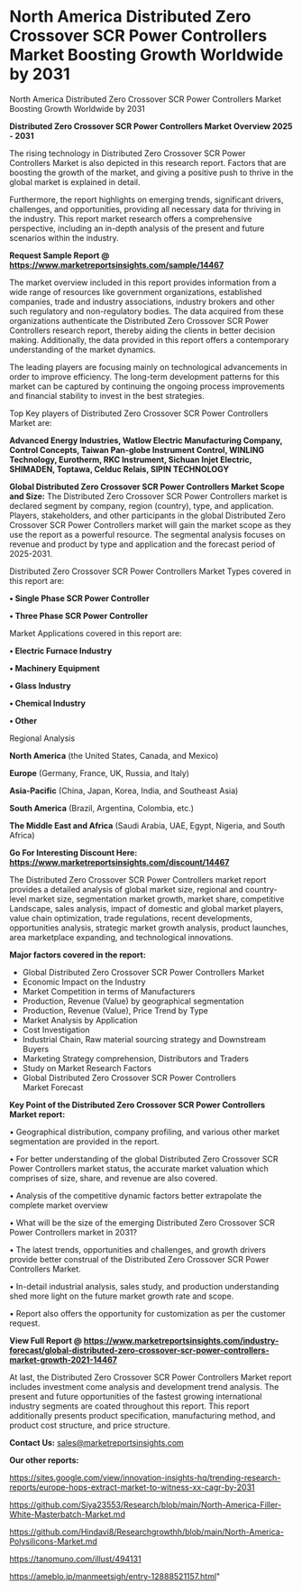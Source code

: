 # North America Distributed Zero Crossover SCR Power Controllers Market Boosting Growth Worldwide by 2031
North America Distributed Zero Crossover SCR Power Controllers Market Boosting Growth Worldwide by 2031

<Strong> Distributed Zero Crossover SCR Power Controllers Market Overview 2025 - 2031</strong>

The rising technology in Distributed Zero Crossover SCR Power Controllers Market is also depicted in this research report. Factors that are boosting the growth of the market, and giving a positive push to thrive in the global market is explained in detail.

Furthermore, the report highlights on emerging trends, significant drivers, challenges, and opportunities, providing all necessary data for thriving in the industry. This report market research offers a comprehensive perspective, including an in-depth analysis of the present and future scenarios within the industry.

<strong>Request Sample Report @ <a href=https://www.marketreportsinsights.com/sample/14467>https://www.marketreportsinsights.com/sample/14467</a></strong>

The market overview included in this report provides information from a wide range of resources like government organizations, established companies, trade and industry associations, industry brokers and other such regulatory and non-regulatory bodies. The data acquired from these organizations authenticate the Distributed Zero Crossover SCR Power Controllers research report, thereby aiding the clients in better decision making. Additionally, the data provided in this report offers a contemporary understanding of the market dynamics.

The leading players are focusing mainly on technological advancements in order to improve efficiency. The long-term development patterns for this market can be captured by continuing the ongoing process improvements and financial stability to invest in the best strategies.

Top Key players of Distributed Zero Crossover SCR Power Controllers Market are:

<strong>Advanced Energy Industries, Watlow Electric Manufacturing Company, Control Concepts, Taiwan Pan-globe Instrument Control, WINLING Technology, Eurotherm, RKC Instrument, Sichuan Injet Electric, SHIMADEN, Toptawa, Celduc Relais, SIPIN TECHNOLOGY</strong>

<strong><b>Global Distributed Zero Crossover SCR Power Controllers Market Scope and Size:</b></strong>
The Distributed Zero Crossover SCR Power Controllers market is declared segment by company, region (country), type, and application. Players, stakeholders, and other participants in the global Distributed Zero Crossover SCR Power Controllers market will gain the market scope as they use the report as a powerful resource. The segmental analysis focuses on revenue and product by type and application and the forecast period of 2025-2031.

Distributed Zero Crossover SCR Power Controllers Market Types covered in this report are:

<strong>• Single Phase SCR Power Controller

• Three Phase SCR Power Controller</strong>

Market Applications covered in this report are:

<strong>• Electric Furnace Industry

• Machinery Equipment

• Glass Industry

• Chemical Industry

• Other</strong> 

Regional Analysis

<strong>North America</strong> (the United States, Canada, and Mexico)

<strong>Europe</strong> (Germany, France, UK, Russia, and Italy)

<strong>Asia-Pacific</strong> (China, Japan, Korea, India, and Southeast Asia)

<strong>South America</strong> (Brazil, Argentina, Colombia, etc.)

<strong>The Middle East and Africa</strong> (Saudi Arabia, UAE, Egypt, Nigeria, and South Africa)

<strong>Go For Interesting Discount Here: <a href=https://www.marketreportsinsights.com/discount/14467>https://www.marketreportsinsights.com/discount/14467</a></strong>

The Distributed Zero Crossover SCR Power Controllers market report provides a detailed analysis of global market size, regional and country-level market size, segmentation market growth, market share, competitive Landscape, sales analysis, impact of domestic and global market players, value chain optimization, trade regulations, recent developments, opportunities analysis, strategic market growth analysis, product launches, area marketplace expanding, and technological innovations.

<strong><b>Major factors covered in the report:</b></strong>
<ul>
  <li>Global Distributed Zero Crossover SCR Power Controllers Market </li>
  <li>Economic Impact on the Industry</li>
  <li>Market Competition in terms of Manufacturers</li>
  <li>Production, Revenue (Value) by geographical segmentation</li>
  <li>Production, Revenue (Value), Price Trend by Type</li>
  <li>Market Analysis by Application</li>
  <li>Cost Investigation</li>
  <li>Industrial Chain, Raw material sourcing strategy and Downstream Buyers</li>
  <li>Marketing Strategy comprehension, Distributors and Traders</li>
  <li>Study on Market Research Factors</li>
  <li>Global Distributed Zero Crossover SCR Power Controllers Market Forecast</li>
</ul>

<strong><b>Key Point of the Distributed Zero Crossover SCR Power Controllers Market report:</b></strong>

• Geographical distribution, company profiling, and various other market segmentation are provided in the report.

• For better understanding of the global Distributed Zero Crossover SCR Power Controllers market status, the accurate market valuation which comprises of size, share, and revenue are also covered.

• Analysis of the competitive dynamic factors better extrapolate the complete market overview

• What will be the size of the emerging Distributed Zero Crossover SCR Power Controllers market in 2031?

• The latest trends, opportunities and challenges, and growth drivers provide better construal of the Distributed Zero Crossover SCR Power Controllers Market.

• In-detail industrial analysis, sales study, and production understanding shed more light on the future market growth rate and scope.

• Report also offers the opportunity for customization as per the customer request.

<strong><b>View Full Report @ <a href=https://www.marketreportsinsights.com/industry-forecast/global-distributed-zero-crossover-scr-power-controllers-market-growth-2021-14467>https://www.marketreportsinsights.com/industry-forecast/global-distributed-zero-crossover-scr-power-controllers-market-growth-2021-14467</a></b></strong>


At last, the Distributed Zero Crossover SCR Power Controllers Market report includes investment come analysis and development trend analysis. The present and future opportunities of the fastest growing international industry segments are coated throughout this report. This report additionally presents product specification, manufacturing method, and product cost structure, and price structure.

<strong>Contact Us:</strong>
sales@marketreportsinsights.com

<strong>Our other reports:</strong>

<a href=https://sites.google.com/view/innovation-insights-hq/trending-research-reports/europe-hops-extract-market-to-witness-xx-cagr-by-2031>https://sites.google.com/view/innovation-insights-hq/trending-research-reports/europe-hops-extract-market-to-witness-xx-cagr-by-2031</a>

<a href=https://github.com/Siya23553/Research/blob/main/North-America-Filler-White-Masterbatch-Market.md>https://github.com/Siya23553/Research/blob/main/North-America-Filler-White-Masterbatch-Market.md</a>

<a href=https://github.com/Hindavi8/Researchgrowthh/blob/main/North-America-Polysilicons-Market.md>https://github.com/Hindavi8/Researchgrowthh/blob/main/North-America-Polysilicons-Market.md</a>

<a href=https://tanomuno.com/illust/494131>https://tanomuno.com/illust/494131</a>

<a href=https://ameblo.jp/manmeetsigh/entry-12888521157.html>https://ameblo.jp/manmeetsigh/entry-12888521157.html</a>"
